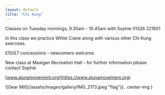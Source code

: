 ```yaml
---
layout: default
title: "Chi Kung"
---
```


<div class="col-left" markdown="1">
Classes on Tuesday mornings, 9.30am - 10.45am with Sophie 01326 221651

In this class we practice White Crane along with various other Chi Kung exercises.

£10/£7 concessions - newcomers welcome.

New class at Mawgan Recreation Hall - for further information please contact Sophie

[www.alunamovement.org](https://www.alunamovement.org)
</div>


<div class="col-right" markdown="1">
![Gear Mill](/assets/images/gallery/IMG_2173.jpeg "flag"){: .center-img }
</div>
